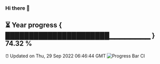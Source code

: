 ### Hi there 👋
⏳ Year progress { ██████████████████████▁▁▁▁▁▁▁▁ } 74.32 %
---
⏰ Updated on Thu, 29 Sep 2022 06:46:44 GMT
![Progress Bar CI](https://github.com/Moyi321/Moyi321/workflows/Progress%20Bar%20CI/badge.svg)
